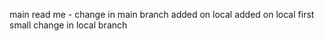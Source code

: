 main read me - change in main branch
added on local
added on local
first small change in local branch